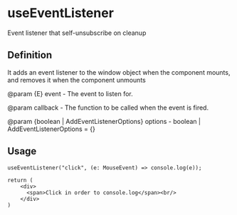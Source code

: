 # useEventListener

Event listener that self-unsubscribe on cleanup

## Definition

It adds an event listener to the window object when the component mounts, and removes it when the component unmounts

@param {E} event - The event to listen for.

@param callback - The function to be called when the event is fired.

@param {boolean | AddEventListenerOptions} options - boolean | AddEventListenerOptions = {}

## Usage

```tsx
useEventListener("click", (e: MouseEvent) => console.log(e));

return (
    <div>
      <span>Click in order to console.log</span><br/>
    </div>
)

```
